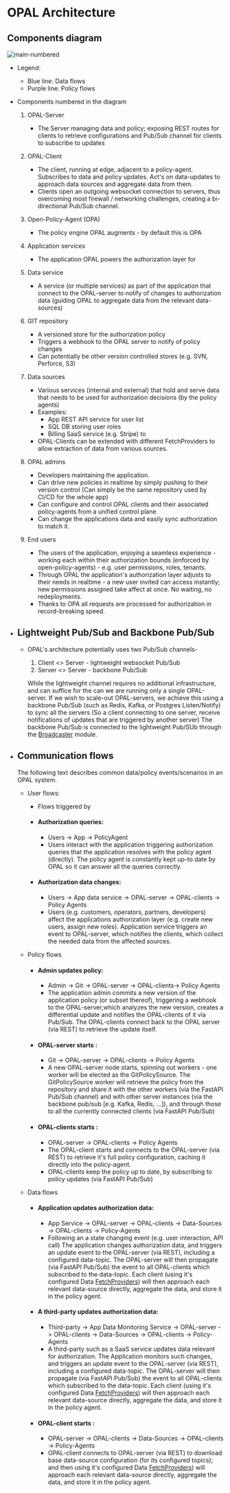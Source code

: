 # OPAL Architecture


## Components diagram
<img src="https://i.ibb.co/F45Q7bC/main-numbered.png" alt="main-numbered" border="0">

- Legend:
    - Blue line: Data flows
    - Purple line: Policy flows
- Components numbered in the diagram
    1. OPAL-Server
        -  The Server managing data and policy; exposing REST routes for clients to retrieve configurations and Pub/Sub channel for clients to subscribe to updates
    2. OPAL-Client
        - The client, running at edge, adjacent to a policy-agent. Subscribes to data and policy updates. Act's on data-updates to approach data sources and aggregate data from them.
        - Clients open an outgoing websocket connection to servers, thus overcoming most firewall / networking challenges, creating a bi-directional Pub/Sub channel.
    3. Open-Policy-Agent (OPA)
        - The policy engine OPAL augments - by default this is OPA
    4. Application services
        - The application OPAL powers the authorization layer for
    5. Data service
        - A service (or multiple services) as part of the application that connect to the OPAL-server to notify of changes to authorization data (guiding OPAL to aggregate data from the relevant data-sources)
    6. GIT repository
        - A versioned store for the authorization policy
        - Triggers a webhook to the OPAL server to notify of policy changes
        - Can potentially be other version controlled stores (e.g. SVN, Perforce, S3)
    7. Data sources
        - Various services (internal and external) that hold and serve data that needs to be used for authorization decisions (by the policy agents)
        - Examples:
            - App REST API service for user list
            - SQL DB storing user roles
            - Billing SaaS service (e.g. Stripe) to
        - OPAL-Clients can be extended with different FetchProviders to allow extraction of data from various sources.
    8. OPAL admins
        - Developers maintaining the application.
        - Can drive new policies in realtime by simply pushing to their version control (Can simply be the same repository used by CI/CD for the whole app)
        - Can configure and control OPAL clients and their associated policy-agents from a unified control plane
        - Can change the applications data and easily sync authorization to match it.

    9. End users
        - The users of the application, enjoying a seamless experience - working each within their authorization bounds (enforced by open-policy-agents) - e.g. user permissions, roles, tenants.
        - Through OPAL the application's authorization layer adjusts to their needs in realtime - a new user invited can access instantly; new permissions assigned take affect at once. No waiting, no redeployments.
        - Thanks to OPA all requests are processed for authorization in record-breaking speed.


- ## Lightweight Pub/Sub and Backbone Pub/Sub
    - OPAL's architecture potentially uses two Pub/Sub channels-
        1. Client <> Server - lightweight websocket Pub/Sub
        2. Server <> Server - backbone Pub/Sub

        While the lightweight channel requires no additional infrastructure, and can suffice for the can we are running only a single OPAL-server. If we wish to scale-out OPAL-servers, we achieve this using a backbone Pub/Sub (such as Redis, Kafka, or Postgres Listen/Notify) to sync all the servers (So a client connecting to one server, receive notifications of updates that are triggered by another server)
        The backbone Pub/Sub is connected to the lightweight Pub/SUb through the [Broadcaster](https://pypi.org/project/broadcaster/) module.


- ## Communication flows
    The following text describes common data/policy events/scenarios in an OPAL system.

    - User flows:
        - Flows triggered by
        - #### __Authorization queries:__
            - Users -> App -> PolicyAgent
            - Users interact with the application triggering authorization queries that the application resolves with the policy agent (directly). The policy agent is constantly kept up-to date by OPAL so it can answer all the queries correctly.

        - #### __Authorization data changes:__
            - Users -> App data service -> OPAL-server -> OPAL-clients -> Policy Agents
            - Users (e.g. customers, operators, partners, developers) affect the applications authorization layer (e.g. create new users, assign new roles). Application service triggers an event to OPAL-server, which notifies the clients, which collect the needed data from the affected sources.

    - Policy flows
        - #### __Admin updates policy:__
            - Admin -> Git -> OPAL-server -> OPAL-clients-> Policy Agents
            - The application admin commits a new version of the application policy (or subset thereof), triggering a webhook to the OPAL-server,which analyzes the new version, creates a differential update and notifies the OPAL-clients of it via Pub/Sub. The OPAL-clients connect back to the OPAL server (via REST) to retrieve the update itself.

        - #### __OPAL-server starts :__
            - Git -> OPAL-server -> OPAL-clients -> Policy Agents
            - A new OPAL-server node starts, spinning out workers - one worker will be elected as the GitPolicySource. The GitPolicySource worker will retrieve the policy from the repository and share it with the other workers (via the FastAPI Pub/Sub channel) and with other server instances (via the backbone pub/sub [e.g. Kafka, Redis, ...]), and through those to all the currently connected clients (via FastAPI Pub/Sub)
        - #### __OPAL-clients starts :__
            - OPAL-server -> OPAL-clients -> Policy Agents
            - The OPAL-client starts and connects to the OPAL-server (via REST) to retrieve it's full policy configuration, caching it directly into the policy-agent.
            - OPAL-clients keep the policy up to date, by subscribing to policy updates (via FastAPI Pub/Sub)

    - Data flows

        - #### __Application updates authorization data:__
            - App Service -> OPAL-server -> OPAL-clients -> Data-Sources -> OPAL-clients -> Policy-Agents
            - Following an a state changing event (e.g. user interaction, API call) The application changes authorization data, and triggers an update event to the OPAL-server (via REST), including a configured data-topic. The OPAL-server will then propagate (via FastAPI Pub/Sub) the event to all OPAL-clients which subscribed to the data-topic.
            Each client (using it's configured Data [FetchProviders](opal/common/fetcher/fetch_provider.py)) will then approach each relevant data-source directly, aggregate the data, and store it in the policy agent.

        - #### __A third-party updates authorization data:__
            - Third-party -> App Data Monitoring Service -> OPAL-server -> OPAL-clients -> Data-Sources -> OPAL-clients -> Policy-Agents
            - A third-party such as a SaaS service updates data relevant for authorization. The Application monitors such changes, and triggers an update event to the OPAL-server (via REST), including a configured data-topic. The OPAL-server will then propagate (via FastAPI Pub/Sub) the event to all OPAL-clients which subscribed to the data-topic.
            Each client (using it's configured Data [FetchProviders](opal/common/fetcher/fetch_provider.py)) will then approach each relevant data-source directly, aggregate the data, and store it in the policy agent.

        - #### __OPAL-client starts :__
            - OPAL-server -> OPAL-clients -> Data-Sources -> OPAL-clients -> Policy-Agents
            - OPAL-client connects to OPAL-server (via REST) to download base data-source configuration (for its configured topics); and then using it's configured Data [FetchProviders](opal/common/fetcher/fetch_provider.py)) will approach each relevant data-source directly, aggregate the data, and store it in the policy agent.